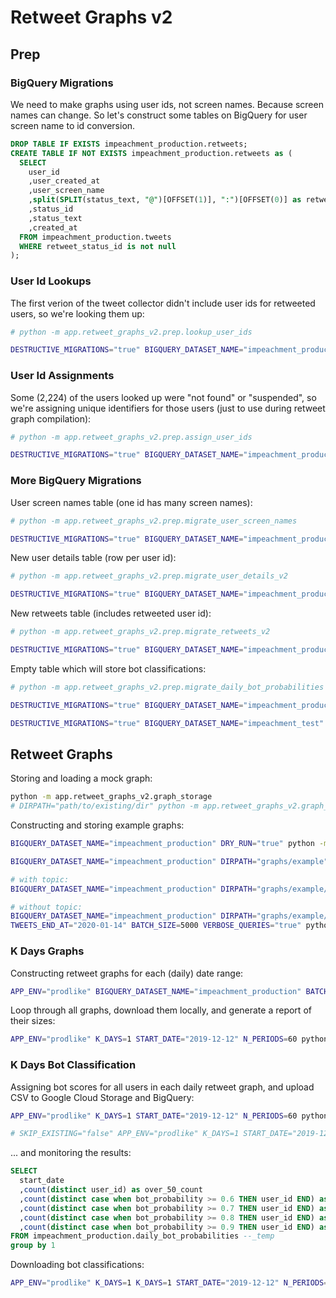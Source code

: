 # Retweet Graphs v2

## Prep

### BigQuery Migrations

We need to make graphs using user ids, not screen names. Because screen names can change. So let's construct some tables on BigQuery for user screen name to id conversion.

```sql
DROP TABLE IF EXISTS impeachment_production.retweets;
CREATE TABLE IF NOT EXISTS impeachment_production.retweets as (
  SELECT
    user_id
    ,user_created_at
    ,user_screen_name
    ,split(SPLIT(status_text, "@")[OFFSET(1)], ":")[OFFSET(0)] as retweet_user_screen_name
    ,status_id
    ,status_text
    ,created_at
  FROM impeachment_production.tweets
  WHERE retweet_status_id is not null
);
```

### User Id Lookups

The first verion of the tweet collector didn't include user ids for retweeted users, so we're looking them up:

```sh
# python -m app.retweet_graphs_v2.prep.lookup_user_ids

DESTRUCTIVE_MIGRATIONS="true" BIGQUERY_DATASET_NAME="impeachment_production" python -m app.retweet_graphs_v2.prep.lookup_user_ids
```

### User Id Assignments

Some (2,224) of the users looked up were "not found" or "suspended", so we're assigning unique identifiers for those users (just to use during retweet graph compilation):

```sh
# python -m app.retweet_graphs_v2.prep.assign_user_ids

DESTRUCTIVE_MIGRATIONS="true" BIGQUERY_DATASET_NAME="impeachment_production" python -m app.retweet_graphs_v2.prep.assign_user_ids
```

### More BigQuery Migrations

User screen names table (one id has many screen names):

```sh
# python -m app.retweet_graphs_v2.prep.migrate_user_screen_names

DESTRUCTIVE_MIGRATIONS="true" BIGQUERY_DATASET_NAME="impeachment_production" python -m app.retweet_graphs_v2.prep.migrate_user_screen_names
```

New user details table (row per user id):

```sh
# python -m app.retweet_graphs_v2.prep.migrate_user_details_v2

DESTRUCTIVE_MIGRATIONS="true" BIGQUERY_DATASET_NAME="impeachment_production" python -m app.retweet_graphs_v2.prep.migrate_user_details_v2
```

New retweets table (includes retweeted user id):

```sh
# python -m app.retweet_graphs_v2.prep.migrate_retweets_v2

DESTRUCTIVE_MIGRATIONS="true" BIGQUERY_DATASET_NAME="impeachment_production" python -m app.retweet_graphs_v2.prep.migrate_retweets_v2
```

Empty table which will store bot classifications:

```sh
# python -m app.retweet_graphs_v2.prep.migrate_daily_bot_probabilities

DESTRUCTIVE_MIGRATIONS="true" BIGQUERY_DATASET_NAME="impeachment_production" python -m app.retweet_graphs_v2.prep.migrate_daily_bot_probabilities

DESTRUCTIVE_MIGRATIONS="true" BIGQUERY_DATASET_NAME="impeachment_test" python -m app.retweet_graphs_v2.prep.migrate_daily_bot_probabilities
```



## Retweet Graphs

Storing and loading a mock graph:

```sh
python -m app.retweet_graphs_v2.graph_storage
# DIRPATH="path/to/existing/dir" python -m app.retweet_graphs_v2.graph_storage
```

Constructing and storing example graphs:

```sh
BIGQUERY_DATASET_NAME="impeachment_production" DRY_RUN="true" python -m app.retweet_graphs_v2.retweet_grapher

BIGQUERY_DATASET_NAME="impeachment_production" DIRPATH="graphs/example" USERS_LIMIT=1000 BATCH_SIZE=100 python -m app.retweet_graphs_v2.retweet_grapher

# with topic:
BIGQUERY_DATASET_NAME="impeachment_production" DIRPATH="graphs/example/abc123" TOPIC="#MAGA" TWEETS_START_AT="2020-01-10" TWEETS_END_AT="2020-01-11" BATCH_SIZE=125 VERBOSE_QUERIES="true" python -m app.retweet_graphs_v2.retweet_grapher

# without topic:
BIGQUERY_DATASET_NAME="impeachment_production" DIRPATH="graphs/example/3days" TWEETS_START_AT="2020-01-10"
TWEETS_END_AT="2020-01-14" BATCH_SIZE=5000 VERBOSE_QUERIES="true" python -m app.retweet_graphs_v2.retweet_grapher
```

### K Days Graphs

Constructing retweet graphs for each (daily) date range:

```sh
APP_ENV="prodlike" BIGQUERY_DATASET_NAME="impeachment_production" BATCH_SIZE=10000 K_DAYS=1 START_DATE="2020-01-01" N_PERIODS=10 python -m app.retweet_graphs_v2.k_days.grapher
```

Loop through all graphs, download them locally, and generate a report of their sizes:

```sh
APP_ENV="prodlike" K_DAYS=1 START_DATE="2019-12-12" N_PERIODS=60 python -m app.retweet_graphs_v2.k_days.reporter
```

### K Days Bot Classification

Assigning bot scores for all users in each daily retweet graph, and upload CSV to Google Cloud Storage and BigQuery:

```sh
APP_ENV="prodlike" K_DAYS=1 START_DATE="2019-12-12" N_PERIODS=60 python -m app.retweet_graphs_v2.k_days.classifier

# SKIP_EXISTING="false" APP_ENV="prodlike" K_DAYS=1 START_DATE="2019-12-19" N_PERIODS=1 python -m app.retweet_graphs_v2.k_days.classifier
```

... and monitoring the results:

```sql
SELECT
  start_date
  ,count(distinct user_id) as over_50_count
  ,count(distinct case when bot_probability >= 0.6 THEN user_id END) as over_60_count
  ,count(distinct case when bot_probability >= 0.7 THEN user_id END) as over_70_count
  ,count(distinct case when bot_probability >= 0.8 THEN user_id END) as over_80_count
  ,count(distinct case when bot_probability >= 0.9 THEN user_id END) as over_90_count
FROM impeachment_production.daily_bot_probabilities --_temp
group by 1
```

Downloading bot classifications:

```sh
APP_ENV="prodlike" K_DAYS=1 K_DAYS=1 START_DATE="2019-12-12" N_PERIODS=60 python -m app.retweet_graphs_v2.k_days.download_classifications
```
